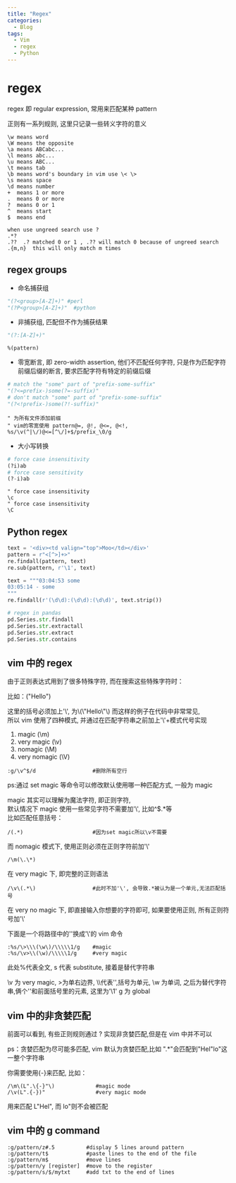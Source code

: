 ```yaml
---
title: "Regex"
categories:
  - Blog
tags:
  - Vim
  - regex
  - Python
---
```


# regex

regex 即 regular expression, 常用来匹配某种 pattern

正则有一系列规则, 这里只记录一些转义字符的意义

```
\w means word
\W means the opposite
\a means ABCabc...
\l means abc...
\u means ABC...
\t means tab
\b means word's boundary in vim use \< \>
\s means space
\d means number
+  means 1 or more
.  means 0 or more
?  means 0 or 1
^  means start
$  means end

when use ungreed search use ?
.*?
.??  .? matched 0 or 1 , .?? will match 0 because of ungreed search
.{m,n}  this will only match m times
```

## regex groups

- 命名捕获组

```python
"(?<group>[A-Z]+)" #perl
"(?P<group>[A-Z]+)"  #python
```

- 非捕获组, 匹配但不作为捕获结果

```python
"(?:[A-Z]+)"
```

```vim
%(pattern)
```

- 零宽断言, 即 zero-width assertion, 他们不匹配任何字符, 只是作为匹配字符前缀后缀的断言, 要求匹配字符有特定的前缀后缀

```python
# match the "some" part of "prefix-some-suffix"
"(?<=prefix-)some(?=-suffix)"
# don't match "some" part of "prefix-some-suffix"
"(?<!prefix-)some(?!-suffix)"
```

```vim
" 为所有文件添加前缀
" vim的零宽使用 pattern@=, @!, @<=, @<!,
%s/\v(^|\/)@<=[^\/]+$/prefix_\0/g
```

- 大小写转换

```python
# force case insensitivity
(?i)ab
# force case sensitivity
(?-i)ab
```

```vim
" force case insensitivity
\c
" force case insensitivity
\C
```

## Python regex

```python
text = '<div><td valign="top">Moo</td></div>'
pattern = r"<[^>]+>"
re.findall(pattern, text)
re.sub(pattern, r'\1', text)

text = """03:04:53 some
03:05:14 - some
"""
re.findall(r'(\d\d):(\d\d):(\d\d)', text.strip())

# regex in pandas
pd.Series.str.findall
pd.Series.str.extractall
pd.Series.str.extract
pd.Series.str.contains
```

## vim 中的 regex

由于正则表达式用到了很多特殊字符, 而在搜索这些特殊字符时：

比如：("Hello")

这里的括号必须加上'\\', 为\\\(\\"Hello\\"\\\) 而这样的例子在代码中非常常见,  
所以 vim 使用了四种模式, 并通过在匹配字符串之前加上'\\'+模式代号实现

1. magic (\m)
2. very magic (\v)
3. nomagic (\M)
4. very nomagic (\V)

```
:g/\v^$/d                  #删除所有空行
```

ps:通过 set magic 等命令可以修改默认使用哪一种匹配方式, 一般为 magic

magic 其实可以理解为魔法字符, 即正则字符,  
默认情况下 magic 使用一些常见字符不需要加'\\', 比如^$.\*等  
比如匹配任意括号：

```
/(.*)                      #因为set magic所以\v不需要
```

而 nomagic 模式下, 使用正则必须在正则字符前加'\\'

```
/\m(\.\*)
```

在 very magic 下, 即完整的正则语法

```
/\v\(.*\)                  #此时不加'\', 会导致.*被认为是一个单元,无法匹配括号
```

在 very no magic 下, 即直接输入你想要的字符即可, 如果要使用正则, 所有正则符号加'\\'

下面是一个将路径中的'\'换成'\\'的 vim 命令

```
:%s/\>\\\(\w\)/\\\\\1/g    #magic
:%s/\v>\\(\w)/\\\\\1/g     #very magic
```

此处%代表全文, s 代表 substitute, 接着是替代字符串

\v 为 very magic, >为单右边界, \\\\代表'\',括号为单元, \w 为单词,
之后为替代字符串,俩个'\'和前面括号里的元素, 这里为'\1'
g 为 global

## vim 中的非贪婪匹配

前面可以看到, 有些正则规则通过 ? 实现非贪婪匹配,但是在 vim 中并不可以

ps：贪婪匹配为尽可能多匹配, vim 默认为贪婪匹配,比如 ".\*"会匹配到"Hel"lo"这一整个字符串

你需要使用{-}来匹配, 比如：

```
/\m\(L".\{-}"\)             #magic mode
/\v(L".{-})"                #very magic mode
```

用来匹配 L"Hel", 而 lo"则不会被匹配

## vim 中的 g command

```
:g/pattern/z#.5          #display 5 lines around pattern
:g/pattern/t$            #paste lines to the end of the file
:g/pattern/m$            #move lines
:g/pattern/y [register]  #move to the register
:g/pattern/s/$/mytxt     #add txt to the end of lines
```
